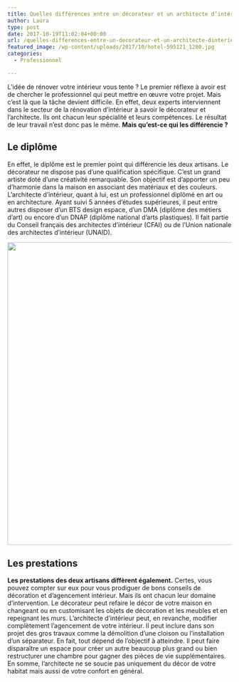 ```yaml
---
title: Quelles différences entre un décorateur et un architecte d’intérieur ?
author: Laura
type: post
date: 2017-10-19T11:02:04+00:00
url: /quelles-differences-entre-un-decorateur-et-un-architecte-dinterieur/
featured_image: /wp-content/uploads/2017/10/hotel-595121_1280.jpg
categories:
  - Professionnel

---
```

L&#8217;id&eacute;e de r&eacute;nover votre int&eacute;rieur vous tente ? Le premier r&eacute;flexe &agrave; avoir est de chercher le professionnel qui peut mettre en &oelig;uvre votre projet. Mais c&#8217;est l&agrave; que la t&acirc;che devient difficile. En effet, deux experts interviennent dans le secteur de la r&eacute;novation d&#8217;int&eacute;rieur &agrave; savoir le d&eacute;corateur et l&#8217;architecte. Ils ont chacun leur sp&eacute;cialit&eacute; et leurs comp&eacute;tences. Le r&eacute;sultat de leur travail n&#8217;est donc pas le m&ecirc;me. **Mais qu&#8217;est-ce qui les diff&eacute;rencie ?**

<!--more-->

## Le dipl&ocirc;me

En effet, le dipl&ocirc;me est le premier point qui diff&eacute;rencie les deux artisans. Le d&eacute;corateur ne dispose pas d&#8217;une qualification sp&eacute;cifique. C&#8217;est un grand artiste dot&eacute; d&#8217;une cr&eacute;ativit&eacute; remarquable. Son objectif est d&#8217;apporter un peu d&#8217;harmonie dans la maison en associant des mat&eacute;riaux et des couleurs. L&#8217;architecte d&#8217;int&eacute;rieur, quant &agrave; lui, est un professionnel dipl&ocirc;m&eacute; en art ou en architecture. Ayant suivi 5 ann&eacute;es d&#8217;&eacute;tudes sup&eacute;rieures, il peut entre autres disposer d&#8217;un BTS design espace, d&#8217;un DMA (dipl&ocirc;me des m&eacute;tiers d&#8217;art) ou encore d&#8217;un DNAP (dipl&ocirc;me national d&#8217;arts plastiques). Il fait partie du Conseil fran&ccedil;ais des architectes d&#8217;int&eacute;rieur (CFAI) ou de l&#8217;Union nationale des architectes d&#8217;int&eacute;rieur (UNAID).

<img style="text-align: center;max-width: 100%" src="../../wp-content/uploads/2017/10/living-wall-2561274_1280.jpg" alt="" width="680" />

## Les prestations

**Les prestations des deux artisans diff&egrave;rent &eacute;galement.** Certes, vous pouvez compter sur eux pour vous prodiguer de bons conseils de d&eacute;coration et d&#8217;agencement int&eacute;rieur. Mais ils ont chacun leur domaine d&#8217;intervention. Le d&eacute;corateur peut refaire le d&eacute;cor de votre maison en changeant ou en customisant les objets de d&eacute;coration et les meubles et en repeignant les murs. L&#8217;architecte d&#8217;int&eacute;rieur peut, en revanche, modifier compl&egrave;tement l&#8217;agencement de votre int&eacute;rieur. Il peut inclure dans son projet des gros travaux comme la d&eacute;molition d&#8217;une cloison ou l&#8217;installation d&#8217;un s&eacute;parateur. En fait, tout d&eacute;pend de l&#8217;objectif &agrave; atteindre. Il peut faire dispara&icirc;tre un espace pour cr&eacute;er un autre beaucoup plus grand ou bien restructurer une chambre pour gagner des pi&egrave;ces de vie suppl&eacute;mentaires. En somme, l&#8217;architecte ne se soucie pas uniquement du d&eacute;cor de votre habitat mais aussi de votre confort en g&eacute;n&eacute;ral.